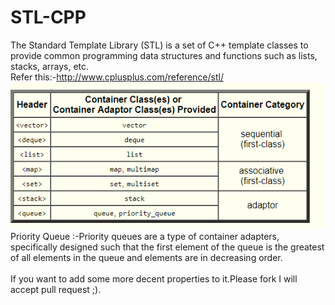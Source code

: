 # STL-CPP
The Standard Template Library (STL) is a set of C++ template classes to provide common programming data structures and functions such as lists, stacks, arrays, etc.
<br>
Refer this:-http://www.cplusplus.com/reference/stl/ <br>
![alt text](https://github.com/Veenits123/STL-CPP/blob/master/Screenshot%20(312).png?raw=true)
<br>
Priority Queue :-Priority queues are a type of container adapters, specifically designed such that the first element of the queue is the greatest of all elements in the queue and elements are in decreasing order.<br><br>
If you want to add some more decent properties to it.Please fork I will accept pull request ;). 
